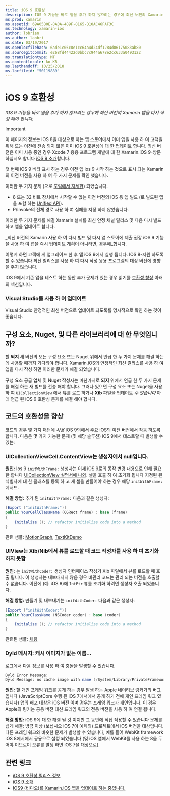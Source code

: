 ```yaml
---
title: iOS 9 호환성
description: IOS 9 기능을 바로 앱을 추가 하지 않으려는 경우에 최신 버전의 Xamarin 앱을 다시 작성 해야 합니다.
ms.prod: xamarin
ms.assetid: 69A05B0E-8A0A-489F-8165-B10AC46FAF3C
ms.technology: xamarin-ios
author: lobrien
ms.author: laobri
ms.date: 03/19/2017
ms.openlocfilehash: 6ade1c05c8e1cc64a4d24df1284d86175083ab80
ms.sourcegitcommit: e268fd44422d0bbc7c944a678e2cc633a0493122
ms.translationtype: MT
ms.contentlocale: ko-KR
ms.lasthandoff: 10/25/2018
ms.locfileid: "50119889"
---
```

# <a name="ios-9-compatibility"></a>iOS 9 호환성

_IOS 9 기능을 바로 앱을 추가 하지 않으려는 경우에 최신 버전의 Xamarin 앱을 다시 작성 해야 합니다._

> [!IMPORTANT]
> 이 페이지의 정보는 iOS 8을 대상으로 하는 앱 스토어에서 이미 앱을 사용 하 여 고객을 위해 또는 이전에 전송 되지 않은 이미 iOS 9 호환성에 대 한 업데이트 합니다. 최신 버전은 이미 사용 중인 경우 Xcode 7 응용 프로그램 개발에 대 한 Xamarin.iOS 9-방문 하십시오 합니다 [iOS 9 소개](~/ios/platform/introduction-to-ios9/index.md)합니다.

첫 번째 iOS 9 베타 표시 하는 경우 이전 앱 ios 9 시작 하는 것으로 표시 되는 Xamarin의 이전 버전을 사용 하 여 두 가지 문제를 확인 했습니다.

이러한 두 가지 문제 (으로 [포럼에서 자세한](http://forums.xamarin.com/discussion/comment/131529/#Comment_131529)) 되었습니다.

- 8 또는 32 비트 장치에서 시작할 수 없는 이전 버전의 iOS 용 앱 빌드 (로 빌드된 앱을 포함 하는 [Unified API](~/cross-platform/macios/unified/index.md)).
- P/Invoke의 전체 경로 사용 하 여 실패를 지정 하지 않았습니다.

이러한 두 가지 문제를 해결 Xamarin 설치를 최신 안정 채널 릴리스 및 다음 다시 빌드하고 앱을 업데이트 합니다.

_최신 버전의 Xamarin 사용 하 여 다시 빌드 및 다시 앱 스토어에 제출 권장 iOS 9 기능을 사용 하 여 앱을 즉시 업데이트 계획이 아니라면, 경우에_합니다.



이렇게 하면 고객에 게 업그레이드 한 후 앱 iOS 9에서 실행 됩니다.
IOS 8-지원 하도록 할 수 있습니다 최신 릴리스를 사용 하 여 다시 작성 응용 프로그램의 대상 버전에 영향을 주지 않습니다.

IOS 9에서 기존 앱을 테스트 하는 동안 추가 문제가 있는 경우 읽기를 [호환성 향상](#compat) 아래의 섹션입니다.


### <a name="updating-with-visual-studio"></a>Visual Studio를 사용 하 여 업데이트

Visual Studio 안정적인 최신 버전으로 업데이트 되도록를 명시적으로 확인 하는 것이 좋습니다.

## <a name="what-about-components-nugets-and-other-libraries"></a>구성 요소, Nuget, 및 다른 라이브러리에 대 한 무엇입니까?

할 **되지** 새 버전의 모든 구성 요소 또는 Nuget 위에서 언급 한 두 가지 문제를 해결 하는 데 사용할 때까지 기다려야 합니다.
Xamarin.iOS의 안정적인 최신 릴리스를 사용 하 여 앱을 다시 작성 하면 이러한 문제가 해결 되었습니다.

구성 요소 공급 업체 및 Nuget 작성자는 마찬가지로 **되지** 위에서 언급 한 두 가지 문제를 해결 하는 새 빌드를 전송 해야 합니다. 그러나 있으면 구성 요소 또는 Nuget을 사용 하 여 `UICollectionView` 에서 뷰를 로드 하거나 **Xib** 파일을 업데이트 *수 있습니다* 아래 언급 된 iOS 9 호환성 문제를 해결 해야 합니다.


<a name="compat" />

## <a name="improving-compatibility-in-your-code"></a>코드의 호환성을 향상

코드의 경우 몇 가지 패턴에 *사용* iOS 9의에서 주요 iOS의 이전 버전에서 작동 하도록 합니다. 다음은 몇 가지 가능한 문제 (및 해당 솔루션) iOS 9에서 테스트할 때 발생할 수 있는:

### <a name="uicollectionviewcellcontentview-is-null-in-constructors"></a>UICollectionViewCell.ContentView는 생성자에서 null입니다.

**원인:** Ios 9 `initWithFrame:` 생성자는 이제 iOS 9로의 동작 변경 내용으로 인해 필요한 합니다 [UICollectionView 설명서에 나와](https://developer.apple.com/library/ios/documentation/UIKit/Reference/UICollectionView_class/#//apple_ref/occ/instm/UICollectionView/dequeueReusableCellWithReuseIdentifier:forIndexPath). 셀을 호출 하 여 초기화 됩니다 지정된 된 식별자에 대 한 클래스를 등록 하 고 새 셀을 만들어야 하는 경우 해당 `initWithFrame:` 메서드.

**해결 방법:** 추가 된 `initWithFrame:` 다음과 같은 생성자:

```csharp
[Export ("initWithFrame:")]
public YourCellClassName (CGRect frame) : base (frame)
{
    Initialize (); // refactor initialize code into a method
}
```

관련 샘플: [MotionGraph](https://github.com/xamarin/monotouch-samples/commit/3c1b7a4170c001e7290db9babb2b7a6dddeb8bcb), [TextKitDemo](https://github.com/xamarin/monotouch-samples/commit/23ea01b37326963b5ebf68bbcc1edd51c66a28d6)



### <a name="uiview-fails-to-init-with-coder-when-loading-a-view-from-a-xibnib"></a>UIView는 Xib/Nib에서 뷰를 로드할 때 코드 작성자를 사용 하 여 초기화 하지 못함

**원인:** 는 `initWithCoder:` 생성자 인터페이스 작성기 Xib 파일에서 뷰를 로드할 때 호출 됩니다. 이 생성자는 내보내지지 않음 경우 비관리 코드는 관리 되는 버전을 호출할 수 없습니다. 이전에 (예: iOS 8)에 `IntPtr` 뷰를 초기화 하려면 생성자 호출 되었습니다.

**해결 방법:** 만들기 및 내보내기는 `initWithCoder:` 다음과 같은 생성자:

```csharp
[Export ("initWithCoder:")]
public YourClassName (NSCoder coder) : base (coder)
{
    Initialize (); // refactor initialize code into a method
}
```

관련된 샘플: [채팅](https://github.com/xamarin/monotouch-samples/commit/7b81138d52e5f3f1aa3769fcb08f46122e9b6a88)


### <a name="dyld-message-no-cache-image-with-name"></a>Dyld 메시지: 캐시 이미지가 없는 이름...

로그에서 다음 정보를 사용 하 여 충돌을 발생할 수 있습니다.

```csharp
Dyld Error Message:
Dyld Message: no cache image with name (/System/Library/PrivateFrameworks/JavaScriptCore.framework/JavaScriptCore)
```

**원인:** 할 개인 프레임 워크를 공개 하는 경우 발생 하는 Apple 네이티브 링커가의 버그입니다 (JavaScriptCore 수행 된 iOS 7에서에서 공개 하기 전에 개인 프레임 워크 였습니다) 앱의 배포 대상은 iOS 버전 이며 경우는 프레임 워크가 개인입니다. 이 경우 Apple의 링커는 공용 버전 대신 프레임 워크의 전용 버전을 사용 하 여 연결 됩니다.

**해결 방법:** iOS 9에 대 한 해결 될 것 이지만 그 동안에 직접 적용할 수 있습니다 문제를 쉽게 해결: 방금 이상 (보십시오 iOS 7이 예제의) 프로젝트에서 iOS 버전을 대상입니다. 다른 프레임 워크와 비슷한 문제가 발생할 수 있습니다, 예를 들어 WebKit framework iOS 8에서에서 공용으로 설정 되었습니다 (및 iOS 앱에서 WebKit를 사용 하는 8을 두어야 이므로이 오류를 발생 하면 iOS 7을 대상으로).



## <a name="related-links"></a>관련 링크

- [iOS 9 호환성 릴리스 정보](https://releases.xamarin.com/ios-hotfix-for-ios-9-preview-xcode-6/)
- [iOS 9 소개](~/ios/platform/introduction-to-ios9/index.md)
- [IOS9 (비디오)를 Xamarin.iOS 앱을 업데이트 하는 중입니다.](https://university.xamarin.com/lightninglectures/Updating-your-XamariniOS-apps-to-iOS9)
